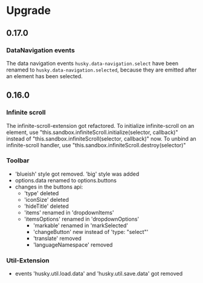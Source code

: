 # Upgrade

## 0.17.0

### DataNavigation events

The data navigation events `husky.data-navigation.select` have been renamed to
`husky.data-navigation.selected`, because they are emitted after an element has
been selected.

## 0.16.0

### Infinite scroll
The infinite-scroll-extension got refactored. To initialize infinite-scroll on an element, use
"this.sandbox.infiniteScroll.initialize(selector, callback)" instead of "this.sandbox.infiniteScroll(selector, callback)" now.
To unbind an infinite-scroll handler, use "this.sandbox.infiniteScroll.destroy(selector)"

### Toolbar
- 'blueish' style got removed. 'big' style was added
- options.data renamed to options.buttons
- changes in the buttons api:
    - 'type' deleted
    - 'iconSize' deleted
    - 'hideTitle' deleted
    - 'items' renamed in 'dropdownItems'
    - 'itemsOptions' renamed in 'dropdownOptions'
        - 'markable' renamed in 'markSelected'
        - 'changeButton' new instead of 'type: "select"'
        - 'translate' removed
        - 'languageNamespace' removed

### Util-Extension
- events 'husky.util.load.data' and 'husky.util.save.data' got removed

